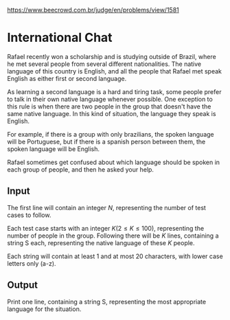 https://www.beecrowd.com.br/judge/en/problems/view/1581

# International Chat

Rafael recently won a scholarship and is studying outside of Brazil, where he
met several people from several different nationalities. The native language
of this country is English, and all the people that Rafael met speak English
as either first or second language.

As learning a second language is a hard and tiring task, some people prefer to
talk in their own native language whenever possible. One exception to this
rule is when there are two people in the group that doesn't have the same
native language. In this kind of situation, the language they speak is
English.

For example, if there is a group with only brazilians, the spoken language
will be Portuguese, but if there is a spanish person between them, the spoken
language will be English.

Rafael sometimes get confused about which language should be spoken in each
group of people, and then he asked your help.

## Input

The first line will contain an integer $N$, representing the number of test
cases to follow.

Each test case starts with an integer $K (2 \leq K \leq 100)$, representing
the number of people in the group. Following there will be $K$ lines,
containing a string S each, representing the native language of these $K$
people.

Each string will contain at least 1 and at most 20 characters, with lower case
letters only (a-z).

## Output

Print one line, containing a string S, representing the most appropriate
language for the situation.
